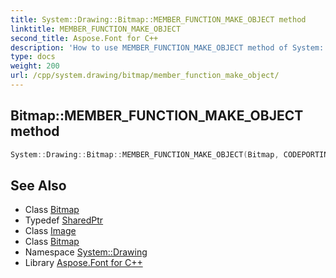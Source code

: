 ```yaml
---
title: System::Drawing::Bitmap::MEMBER_FUNCTION_MAKE_OBJECT method
linktitle: MEMBER_FUNCTION_MAKE_OBJECT
second_title: Aspose.Font for C++
description: 'How to use MEMBER_FUNCTION_MAKE_OBJECT method of System::Drawing::Bitmap class in C++.'
type: docs
weight: 200
url: /cpp/system.drawing/bitmap/member_function_make_object/
---
```

## Bitmap::MEMBER_FUNCTION_MAKE_OBJECT method




```cpp
System::Drawing::Bitmap::MEMBER_FUNCTION_MAKE_OBJECT(Bitmap, CODEPORTING_ARGS(const SharedPtr<Image> &original, int width, int height), CODEPORTING_ARGS(original, width, height))
```

## See Also

* Class [Bitmap](../)
* Typedef [SharedPtr](../../../system/sharedptr/)
* Class [Image](../../image/)
* Class [Bitmap](../)
* Namespace [System::Drawing](../../)
* Library [Aspose.Font for C++](../../../)
